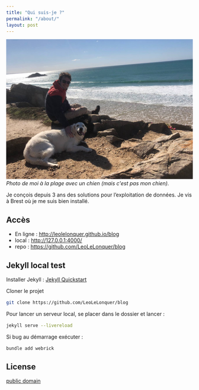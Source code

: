 ```yaml
---
title: "Qui suis-je ?"
permalink: "/about/"
layout: post
---
```


![Photo de moi](assets/ressources/img/photos_de_oim/moialabeach.jpeg)
*Photo de moi à la plage avec un chien (mais c'est pas mon chien).*

Je conçois depuis 3 ans des solutions pour l’exploitation de données. 
Je vis à Brest où je me suis bien installé.

## Accès

- En ligne : <http://leolelonquer.github.io/blog>
- local : <http://127.0.0.1:4000/>
- repo : <https://github.com/LeoLeLonquer/blog>

## Jekyll local test

Installer Jekyll : [Jekyll Quickstart](https://jekyllrb.com/docs/)

Cloner le projet
```bash
git clone https://github.com/LeoLeLonquer/blog
````

Pour lancer un serveur local, se placer dans le dossier et lancer :  

```bash
jekyll serve --livereload
```

Si bug au démarrage exécuter :  

```bash
bundle add webrick
```

## License

[public domain](http://unlicense.org/)
